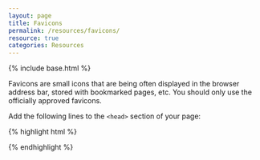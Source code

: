 ```yaml
---
layout: page
title: Favicons
permalink: /resources/favicons/
resource: true
categories: Resources
---
```

{% include base.html %}

Favicons are small icons that are being often displayed in the browser address bar, stored with bookmarked pages, etc. You should only use the officially approved favicons.

Add the following lines to the `<head>` section of your page:

{% highlight html %}
<link rel="apple-touch-icon-precomposed" href="http://cdn.wfp.org/apple-touch-icon-precomposed.png" />
<link rel="apple-touch-icon-precomposed" sizes="180x180" href="http://cdn.wfp.org/apple-touch-icon-180x180-precomposed.png" />
<link rel="apple-touch-icon-precomposed" sizes="152x152" href="http://cdn.wfp.org/apple-touch-icon-152x152-precomposed.png" />
<link rel="apple-touch-icon-precomposed" sizes="120x120" href="http://cdn.wfp.org/apple-touch-icon-120x120-precomposed.png" />
<link rel="apple-touch-icon-precomposed" sizes="76x76" href="http://cdn.wfp.org/apple-touch-icon-76x76-precomposed.png" />
<link rel="icon" sizes="192x192" href="http://cdn.wfp.org/192-192.png">
<link rel="shortcut icon" sizes="76x76" href="http://cdn.wfp.org/favicon.ico" />
{% endhighlight %}

<!-- If your application or website is not able to connect to the Internet, you can use the favicon offline kit to host favicons locally. Download the ZIP file, unpack it and place its contents in the root of your site. -->
